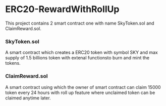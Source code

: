 # ERC20-RewardWithRollUp

This project contains 2 smart contract one with name SkyToken.sol and ClaimReward.sol.

### SkyToken.sol

A smart contract which creates a ERC20 token with symbol SKY and max supply of 1.5 billions token with extenal functionsto burn and mint the tokens.

### ClaimReward.sol

A smart contract using which the owner of smart contract can claim 15000 token every 24 hours with roll up feature where unclaimed token can be claimed anytime later.

